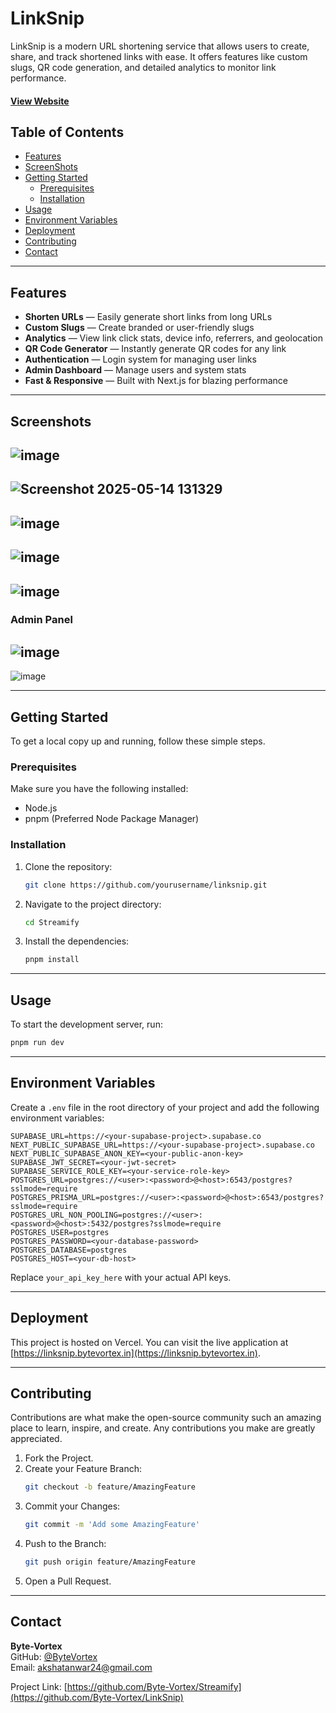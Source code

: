 # LinkSnip   
LinkSnip is a modern URL shortening service that allows users to create, share, and track shortened links with ease. It offers features like custom slugs, QR code generation, and detailed analytics to monitor link performance.

#### [View Website ](https://linksnip.bytevortex.in)

## Table of Contents

- [Features](#features)
- [ScreenShots](#screenshots)
- [Getting Started](#getting-started)
  - [Prerequisites](#prerequisites)
  - [Installation](#installation)
- [Usage](#usage)
- [Environment Variables](#environment-variables)
- [Deployment](#deployment)
- [Contributing](#contributing)
- [Contact](#contact)

---

## Features

- **Shorten URLs** — Easily generate short links from long URLs
- **Custom Slugs** — Create branded or user-friendly slugs
- **Analytics** — View link click stats, device info, referrers, and geolocation
- **QR Code Generator** — Instantly generate QR codes for any link
- **Authentication** — Login system for managing user links
- **Admin Dashboard** — Manage users and system stats
- **Fast & Responsive** — Built with Next.js for blazing performance

----

## Screenshots

![image](https://github.com/user-attachments/assets/13640224-6885-4f60-a6ae-d0b50fd8b6d6)
----
![Screenshot 2025-05-14 131329](https://github.com/user-attachments/assets/fb013ae3-41f1-4033-a452-838e2b26858b)
----
![image](https://github.com/user-attachments/assets/7cde1a06-1b03-46a2-ac8e-2aea9a8e0ac0)
----
![image](https://github.com/user-attachments/assets/c1e8345c-8c66-495f-8f44-6a4d56107d03)
----
![image](https://github.com/user-attachments/assets/5ecbbda9-748a-4df6-b07b-8dfef95546e2)
----
### Admin Panel
![image](https://github.com/user-attachments/assets/63042b4c-f19f-4cd7-b838-b4d0664cb2a5)
---
![image](https://github.com/user-attachments/assets/952be809-cdba-4e5e-a637-2208a4f4f925)

---

## Getting Started

To get a local copy up and running, follow these simple steps.

### Prerequisites

Make sure you have the following installed:

- Node.js
- pnpm (Preferred Node Package Manager)

### Installation

1. Clone the repository:
    ```sh
    git clone https://github.com/yourusername/linksnip.git
    ```

2. Navigate to the project directory:
    ```sh
    cd Streamify
    ```

3. Install the dependencies:
    ```sh
    pnpm install
    ```

---

## Usage

To start the development server, run:
```sh
pnpm run dev
```

---

## Environment Variables

Create a `.env` file in the root directory of your project and add the following environment variables:

```env
SUPABASE_URL=https://<your-supabase-project>.supabase.co
NEXT_PUBLIC_SUPABASE_URL=https://<your-supabase-project>.supabase.co
NEXT_PUBLIC_SUPABASE_ANON_KEY=<your-public-anon-key>
SUPABASE_JWT_SECRET=<your-jwt-secret>
SUPABASE_SERVICE_ROLE_KEY=<your-service-role-key>
POSTGRES_URL=postgres://<user>:<password>@<host>:6543/postgres?sslmode=require
POSTGRES_PRISMA_URL=postgres://<user>:<password>@<host>:6543/postgres?sslmode=require
POSTGRES_URL_NON_POOLING=postgres://<user>:<password>@<host>:5432/postgres?sslmode=require
POSTGRES_USER=postgres
POSTGRES_PASSWORD=<your-database-password>
POSTGRES_DATABASE=postgres
POSTGRES_HOST=<your-db-host>
```

Replace `your_api_key_here` with your actual API keys.

---

## Deployment

This project is hosted on Vercel. You can visit the live application at [https://linksnip.bytevortex.in](https://linksnip.bytevortex.in).

---

## Contributing

Contributions are what make the open-source community such an amazing place to learn, inspire, and create. Any contributions you make are greatly appreciated.

1. Fork the Project.
2. Create your Feature Branch:
   ```sh
   git checkout -b feature/AmazingFeature
   ```
3. Commit your Changes:
   ```sh
   git commit -m 'Add some AmazingFeature'
   ```
4. Push to the Branch:
   ```sh
   git push origin feature/AmazingFeature
   ```
5. Open a Pull Request.

---

## Contact

**Byte-Vortex**  
GitHub: [@ByteVortex](https://github.com/Byte-Vortex)  
Email: akshatanwar24@gmail.com 

Project Link: [https://github.com/Byte-Vortex/Streamify](https://github.com/Byte-Vortex/LinkSnip)

